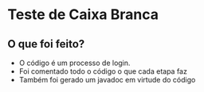 # Teste de Caixa Branca

## O que foi feito?
- O código é um processo de login.
- Foi comentado todo o código o que cada etapa faz
- Também foi gerado um javadoc em virtude do código
